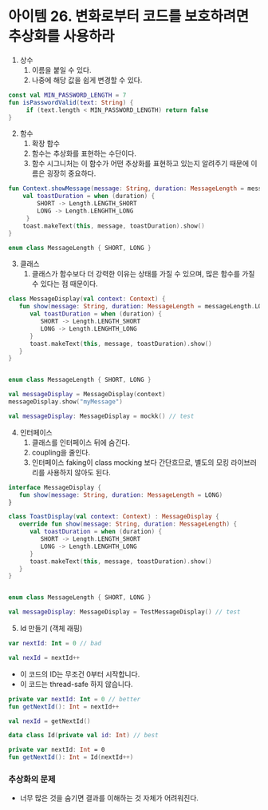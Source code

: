# 아이템 26. 변화로부터 코드를 보호하려면 추상화를 사용하라

1. 상수
    1. 이름을 붙일 수 있다.
    2. 나중에 해당 값을 쉽게 변경할 수 있다.
```kotlin
const val MIN_PASSWORD_LENGTH = 7
fun isPasswordValid(text: String) {
     if (text.length < MIN_PASSWORD_LENGTH) return false
}
```

2. 함수
    1. 확장 함수
    2. 함수는 추상화를 표현하는 수단이다.
    3. 함수 시그니처는 이 함수가 어떤 추상화를 표현하고 있는지 알려주기 때문에 이름은 굉장히 중요하다.

```kotlin
fun Context.showMessage(message: String, duration: MessageLength = messageLength.LONG) {
    val toastDuration = when (duration) {
        SHORT -> Length.LENGTH_SHORT
        LONG -> Length.LENGHTH_LONG
     }
    toast.makeText(this, message, toastDuration).show()
}

enum class MessageLength { SHORT, LONG }
```

3. 클래스
   1. 클래스가 함수보다 더 강력한 이유는 상태를 가질 수 있으며, 많은 함수를 가질 수 있다는 점 때문이다.
```kotlin
class MessageDisplay(val context: Context) {
   fun show(message: String, duration: MessageLength = messageLength.LONG) {
      val toastDuration = when (duration) {
         SHORT -> Length.LENGTH_SHORT
         LONG -> Length.LENGHTH_LONG
      }
      toast.makeText(this, message, toastDuration).show()
   }    
}


enum class MessageLength { SHORT, LONG }

val messageDisplay = MessageDisplay(context)
messageDisplay.show("myMessage")

val messageDisplay: MessageDisplay = mockk() // test
```



4. 인터페이스
   1. 클래스를 인터페이스 뒤에 숨긴다.
   2. coupling을 줄인다.
   3. 인터페이스 faking이 class mocking 보다 간단흐므로, 별도의 모킹 라이브러리를 사용하지 않아도 된다.

```kotlin
interface MessageDisplay {
   fun show(message: String, duration: MessageLength = LONG)
}

class ToastDisplay(val context: Context) : MessageDisplay {
   override fun show(message: String, duration: MessageLength) {
      val toastDuration = when (duration) {
         SHORT -> Length.LENGTH_SHORT
         LONG -> Length.LENGHTH_LONG
      }
      toast.makeText(this, message, toastDuration).show()
   }    
}


enum class MessageLength { SHORT, LONG }

val messageDisplay: MessageDisplay = TestMessageDisplay() // test
```

5. Id 만들기 (객체 래핑)
```kotlin
var nextId: Int = 0 // bad

val nexId = nextId++
```
- 이 코드의 ID는 무조건 0부터 시작합니다.
- 이 코드는 thread-safe 하지 않습니다.
```kotlin
private var nextId: Int = 0 // better
fun getNextId(): Int = nextId++

val nexId = getNextId()
```

```kotlin
data class Id(private val id: Int) // best

private var nextId: Int = 0
fun getNextId(): Int = Id(nextId++)
```


### 추상화의 문제
- 너무 많은 것을 숨기면 결과를 이해하는 것 자체가 어려워진다.
